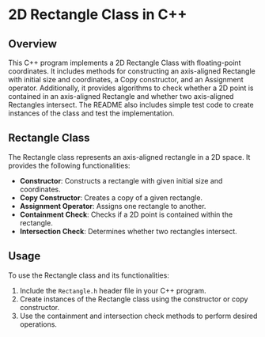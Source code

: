 # 2D Rectangle Class in C++

## Overview

This C++ program implements a 2D Rectangle Class with floating-point coordinates. It includes methods for constructing an axis-aligned Rectangle with initial size and coordinates, a Copy constructor, and an Assignment operator. Additionally, it provides algorithms to check whether a 2D point is contained in an axis-aligned Rectangle and whether two axis-aligned Rectangles intersect. The README also includes simple test code to create instances of the class and test the implementation.

## Rectangle Class

The Rectangle class represents an axis-aligned rectangle in a 2D space. It provides the following functionalities:

- **Constructor**: Constructs a rectangle with given initial size and coordinates.
- **Copy Constructor**: Creates a copy of a given rectangle.
- **Assignment Operator**: Assigns one rectangle to another.
- **Containment Check**: Checks if a 2D point is contained within the rectangle.
- **Intersection Check**: Determines whether two rectangles intersect.

## Usage

To use the Rectangle class and its functionalities:

1. Include the `Rectangle.h` header file in your C++ program.
2. Create instances of the Rectangle class using the constructor or copy constructor.
3. Use the containment and intersection check methods to perform desired operations.
